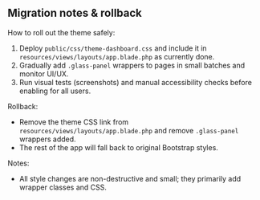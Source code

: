 Migration notes & rollback
-------------------------

How to roll out the theme safely:
1. Deploy `public/css/theme-dashboard.css` and include it in `resources/views/layouts/app.blade.php` as currently done.
2. Gradually add `.glass-panel` wrappers to pages in small batches and monitor UI/UX.
3. Run visual tests (screenshots) and manual accessibility checks before enabling for all users.

Rollback:
- Remove the theme CSS link from `resources/views/layouts/app.blade.php` and remove `.glass-panel` wrappers added.
- The rest of the app will fall back to original Bootstrap styles.

Notes:
- All style changes are non-destructive and small; they primarily add wrapper classes and CSS.

